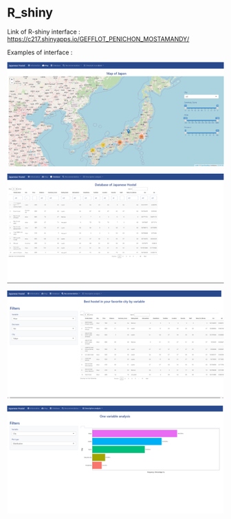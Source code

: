 # R_shiny

Link of R-shiny interface : 
https://c217.shinyapps.io/GEFFLOT_PENICHON_MOSTAMANDY/

Examples of interface :

![Map of Japan](image.png)

![Database](image-1.png)

![Recommandation](image-2.png)

![Descriptive analysis](image-3.png)
